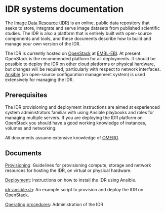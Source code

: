 # IDR systems documentation

The [Image Data Resource (IDR)](https://idr.openmicroscopy.org/) is an online, public data repository that seeks to store, integrate and serve image datasets from published scientific studies.
The IDR is also a platform that is entirely built with open-source components and tools, and these documents describe how to build and manage your own version of the IDR.

The IDR is currently hosted on [OpenStack](https://www.openstack.org/) at [EMBL-EBI](http://www.ebi.ac.uk/).
At present OpenStack is the recommended platform for all deployments.
It should be possible to deploy the IDR on other cloud platforms or physical hardware, but changes will be required, particularly with respect to network interfaces.
[Ansible](https://www.ansible.com/) (an open-source configuration management system) is used extensively for managing the IDR.


## Prerequisites

The IDR provisioning and deployment instructions are aimed at experienced system administrators familiar with using Ansible playbooks and roles for managing multiple servers.
If you are deploying the IDR platform on OpenStack you should have a good working knowledge of instances, volumes and networking.

All documents assume extensive knowledge of [OMERO](https://www.openmicroscopy.org/site/support/omero5/sysadmins/).


## Documents

[Provisioning](docs/provisioning.md): Guidelines for provisioning compute, storage and network resources for hosting the IDR, on virtual or physical hardware.

[Deployment](docs/deployment.md): Instructions on how to install the IDR using Ansible.

[idr-ansible.sh](docs/idr-ansible.sh): An example script to provision and deploy the IDR on OpenStack.

[Operating procedures](docs/operating-procedures.md): Administration of the IDR
